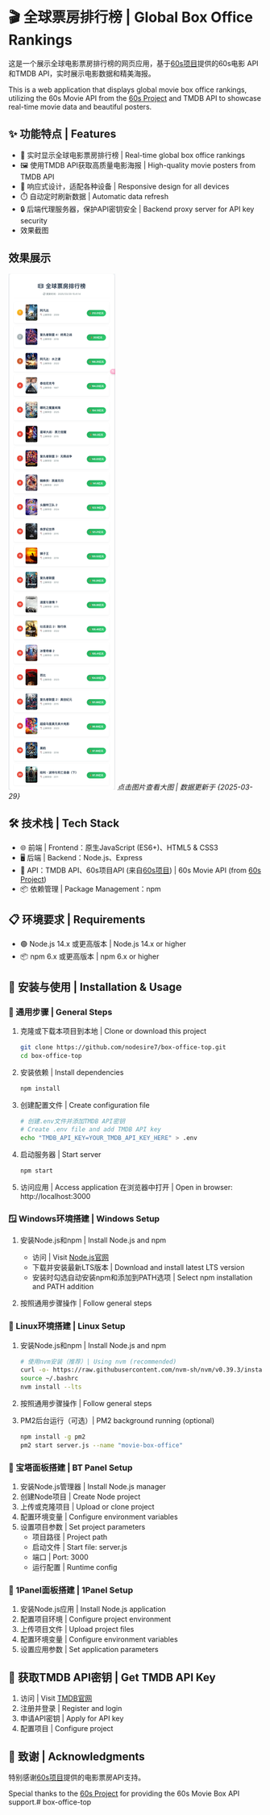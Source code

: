 # 🎬 全球票房排行榜 | Global Box Office Rankings

这是一个展示全球电影票房排行榜的网页应用，基于[60s项目](https://github.com/vikiboss/60s)提供的60s电影 API和TMDB API，实时展示电影数据和精美海报。

This is a web application that displays global movie box office rankings, utilizing the 60s Movie API from the [60s Project](https://github.com/vikiboss/60s) and TMDB API to showcase real-time movie data and beautiful posters.

## ✨ 功能特点 | Features

- 🔄 实时显示全球电影票房排行榜 | Real-time global box office rankings
- 🖼️ 使用TMDB API获取高质量电影海报 | High-quality movie posters from TMDB API
- 📱 响应式设计，适配各种设备 | Responsive design for all devices
- ⏱️ 自动定时刷新数据 | Automatic data refresh
- 🔒 后端代理服务器，保护API密钥安全 | Backend proxy server for API key security
- 效果截图
## 效果展示
[![全球票房排行榜截图](https://raw.githubusercontent.com/nodesire7/box-office-top/main/B697233D7B158F786516BDFDD5DBC112.png)](https://github.com/nodesire7/box-office-top/blob/main/B697233D7B158F786516BDFDD5DBC112.png)
*点击图片查看大图 | 数据更新于 {2025-03-29}*

## 🛠️ 技术栈 | Tech Stack

- 🌐 前端 | Frontend：原生JavaScript (ES6+)、HTML5 & CSS3
- 🖥️ 后端 | Backend：Node.js、Express
- 🔌 API：TMDB API、60s项目API (来自[60s项目](https://github.com/vikiboss/60s)) | 60s Movie API (from [60s Project](https://github.com/vikiboss/60s))
- 📦 依赖管理 | Package Management：npm

## 📋 环境要求 | Requirements

- 🟢 Node.js 14.x 或更高版本 | Node.js 14.x or higher
- 📦 npm 6.x 或更高版本 | npm 6.x or higher

## 🚀 安装与使用 | Installation & Usage

### 📝 通用步骤 | General Steps

1. 克隆或下载本项目到本地 | Clone or download this project
   ```bash
   git clone https://github.com/nodesire7/box-office-top.git
   cd box-office-top
   ```

2. 安装依赖 | Install dependencies
   ```bash
   npm install
   ```

3. 创建配置文件 | Create configuration file
   ```bash
   # 创建.env文件并添加TMDB API密钥
   # Create .env file and add TMDB API key
   echo "TMDB_API_KEY=YOUR_TMDB_API_KEY_HERE" > .env
   ```

4. 启动服务器 | Start server
   ```bash
   npm start
   ```

5. 访问应用 | Access application
   在浏览器中打开 | Open in browser: http://localhost:3000

### 🪟 Windows环境搭建 | Windows Setup

1. 安装Node.js和npm | Install Node.js and npm
   - 访问 | Visit [Node.js官网](https://nodejs.org/)
   - 下载并安装最新LTS版本 | Download and install latest LTS version
   - 安装时勾选自动安装npm和添加到PATH选项 | Select npm installation and PATH addition

2. 按照通用步骤操作 | Follow general steps

### 🐧 Linux环境搭建 | Linux Setup

1. 安装Node.js和npm | Install Node.js and npm
   ```bash
   # 使用nvm安装（推荐）| Using nvm (recommended)
   curl -o- https://raw.githubusercontent.com/nvm-sh/nvm/v0.39.3/install.sh | bash
   source ~/.bashrc
   nvm install --lts
   ```

2. 按照通用步骤操作 | Follow general steps

3. PM2后台运行（可选）| PM2 background running (optional)
   ```bash
   npm install -g pm2
   pm2 start server.js --name "movie-box-office"
   ```

### 🔧 宝塔面板搭建 | BT Panel Setup

1. 安装Node.js管理器 | Install Node.js manager
2. 创建Node项目 | Create Node project
3. 上传或克隆项目 | Upload or clone project
4. 配置环境变量 | Configure environment variables
5. 设置项目参数 | Set project parameters
   - 项目路径 | Project path
   - 启动文件 | Start file: server.js
   - 端口 | Port: 3000
   - 运行配置 | Runtime config

### 🎯 1Panel面板搭建 | 1Panel Setup

1. 安装Node.js应用 | Install Node.js application
2. 配置项目环境 | Configure project environment
3. 上传项目文件 | Upload project files
4. 配置环境变量 | Configure environment variables
5. 设置应用参数 | Set application parameters

## 🔑 获取TMDB API密钥 | Get TMDB API Key

1. 访问 | Visit [TMDB官网](https://www.themoviedb.org/)
2. 注册并登录 | Register and login
3. 申请API密钥 | Apply for API key
4. 配置项目 | Configure project

## 🙏 致谢 | Acknowledgments

特别感谢[60s项目](https://github.com/vikiboss/60s)提供的电影票房API支持。

Special thanks to the [60s Project](https://github.com/vikiboss/60s) for providing the 60s Movie Box API support.# box-office-top
